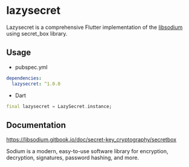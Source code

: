 # lazysecret

Lazysecret is a comprehensive Flutter implementation of the [libsodium](https://libsodium.gitbook.io/doc/secret-key_cryptography/secretbox) using secret_box library.

## Usage

- pubspec.yml

```yaml
dependencies:
  lazysecret: ^1.0.0
```

- Dart

```dart
final lazysecret = LazySecret.instance;
```

## Documentation

https://libsodium.gitbook.io/doc/secret-key_cryptography/secretbox

Sodium is a modern, easy-to-use software library for encryption, decryption, signatures, password hashing, and more.

